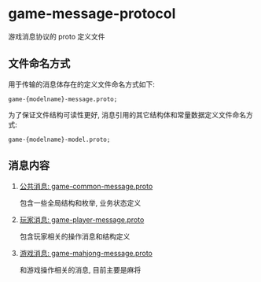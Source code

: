# game-message-protocol

游戏消息协议的 proto 定义文件

## 文件命名方式

用于传输的消息体存在的定义文件命名方式如下:

    game-{modelname}-message.proto;
    
为了保证文件结构可读性更好,
消息引用的其它结构体和常量数据定义文件命名方式:

    game-{modelname}-model.proto;

## 消息内容

1. [公共消息: game-common-message.proto](game-common-message.proto)

    包含一些全局结构和枚举,  业务状态定义

2. [玩家消息: game-player-message.proto](game-player-message.proto)

    包含玩家相关的操作消息和结构定义
    
3. [游戏消息: game-mahjong-message.proto](game-mahjong-message.proto)

    和游戏操作相关的消息, 目前主要是麻将
